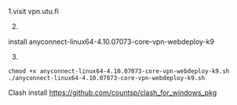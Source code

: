 1.visit vpn.utu.fi

2.
install anyconnect-linux64-4.10.07073-core-vpn-webdeploy-k9

3.
```
chmod +x anyconnect-linux64-4.10.07073-core-vpn-webdeploy-k9.sh 
./anyconnect-linux64-4.10.07073-core-vpn-webdeploy-k9.sh
```

Clash install
https://github.com/countsp/clash_for_windows_pkg
